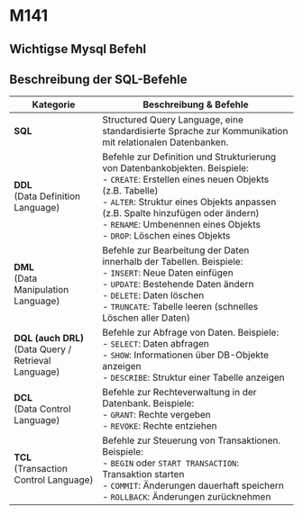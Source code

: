 # M141

## Wichtigse Mysql Befehl

## Beschreibung der SQL-Befehle

| **Kategorie**                                           | **Beschreibung & Befehle**                                                                                                                                                                                                                                                                            |
| ------------------------------------------------------- | ----------------------------------------------------------------------------------------------------------------------------------------------------------------------------------------------------------------------------------------------------------------------------------------------------- |
| **SQL**                                                 | Structured Query Language, eine standardisierte Sprache zur Kommunikation mit relationalen Datenbanken.                                                                                                                                                                                               |
| **DDL**<br>(Data Definition Language)                   | Befehle zur Definition und Strukturierung von Datenbankobjekten. Beispiele:<br>- `CREATE`: Erstellen eines neuen Objekts (z.B. Tabelle)<br>- `ALTER`: Struktur eines Objekts anpassen (z.B. Spalte hinzufügen oder ändern)<br>- `RENAME`: Umbenennen eines Objekts<br>- `DROP`: Löschen eines Objekts |
| **DML**<br>(Data Manipulation Language)                 | Befehle zur Bearbeitung der Daten innerhalb der Tabellen. Beispiele:<br>- `INSERT`: Neue Daten einfügen<br>- `UPDATE`: Bestehende Daten ändern<br>- `DELETE`: Daten löschen<br>- `TRUNCATE`: Tabelle leeren (schnelles Löschen aller Daten)                                                           |
| **DQL (auch DRL)**<br>(Data Query / Retrieval Language) | Befehle zur Abfrage von Daten. Beispiele:<br>- `SELECT`: Daten abfragen<br>- `SHOW`: Informationen über DB-Objekte anzeigen<br>- `DESCRIBE`: Struktur einer Tabelle anzeigen                                                                                                                          |
| **DCL**<br>(Data Control Language)                      | Befehle zur Rechteverwaltung in der Datenbank. Beispiele:<br>- `GRANT`: Rechte vergeben<br>- `REVOKE`: Rechte entziehen                                                                                                                                                                               |
| **TCL**<br>(Transaction Control Language)               | Befehle zur Steuerung von Transaktionen. Beispiele:<br>- `BEGIN` oder `START TRANSACTION`: Transaktion starten<br>- `COMMIT`: Änderungen dauerhaft speichern<br>- `ROLLBACK`: Änderungen zurücknehmen                                                                                                 |

